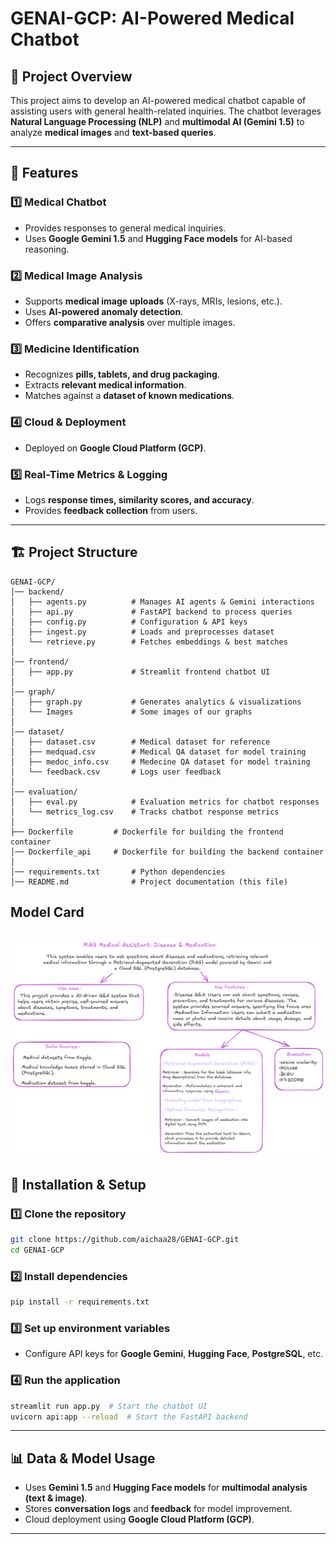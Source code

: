# GENAI-GCP: AI-Powered Medical Chatbot

## 📌 Project Overview
This project aims to develop an AI-powered medical chatbot capable of assisting users with general health-related inquiries. The chatbot leverages **Natural Language Processing (NLP)** and **multimodal AI (Gemini 1.5)** to analyze **medical images** and **text-based queries**.

---
## 🚀 Features

### 1️⃣ **Medical Chatbot**
- Provides responses to general medical inquiries.
- Uses **Google Gemini 1.5** and **Hugging Face models** for AI-based reasoning.

### 2️⃣ **Medical Image Analysis**
- Supports **medical image uploads** (X-rays, MRIs, lesions, etc.).
- Uses **AI-powered anomaly detection**.
- Offers **comparative analysis** over multiple images.

### 3️⃣ **Medicine Identification**
- Recognizes **pills, tablets, and drug packaging**.
- Extracts **relevant medical information**.
- Matches against a **dataset of known medications**.

### 4️⃣ **Cloud & Deployment**
- Deployed on **Google Cloud Platform (GCP)**.

### 5️⃣ **Real-Time Metrics & Logging**
- Logs **response times, similarity scores, and accuracy**.
- Provides **feedback collection** from users.


---
## 🏗 Project Structure
```
GENAI-GCP/
│── backend/
│   ├── agents.py          # Manages AI agents & Gemini interactions
│   ├── api.py             # FastAPI backend to process queries
│   ├── config.py          # Configuration & API keys
│   ├── ingest.py          # Loads and preprocesses dataset
│   └── retrieve.py        # Fetches embeddings & best matches
│
│── frontend/
│   ├── app.py             # Streamlit frontend chatbot UI
│
│── graph/
│   ├── graph.py           # Generates analytics & visualizations
│   └── Images             # Some images of our graphs
│
│── dataset/
│   ├── dataset.csv        # Medical dataset for reference
│   ├── medquad.csv        # Medical QA dataset for model training
│   ├── medoc_info.csv     # Medecine QA dataset for model training
│   └── feedback.csv       # Logs user feedback
│
│── evaluation/
│   ├── eval.py            # Evaluation metrics for chatbot responses
│   └── metrics_log.csv    # Tracks chatbot response metrics
│
├── Dockerfile         # Dockerfile for building the frontend container
│── Dockerfile_api     # Dockerfile for building the backend container
│
│── requirements.txt       # Python dependencies
│── README.md              # Project documentation (this file)

```
## Model Card

![Model Card](Model_card)
---
## 🔧 Installation & Setup

### **1️⃣ Clone the repository**
```bash
git clone https://github.com/aichaa28/GENAI-GCP.git
cd GENAI-GCP
```

### **2️⃣ Install dependencies**
```bash
pip install -r requirements.txt
```

### **3️⃣ Set up environment variables**
- Configure API keys for **Google Gemini**, **Hugging Face**, **PostgreSQL**, etc.

### **4️⃣ Run the application**
```bash
streamlit run app.py  # Start the chatbot UI
uvicorn api:app --reload  # Start the FastAPI backend
```

---
## 📊 Data & Model Usage
- Uses **Gemini 1.5** and **Hugging Face models** for **multimodal analysis (text & image)**.
- Stores **conversation logs** and **feedback** for model improvement.
- Cloud deployment using **Google Cloud Platform (GCP)**.

---

